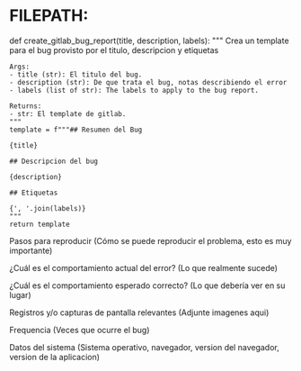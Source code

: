 # FILEPATH: <filepath>

def create_gitlab_bug_report(title, description, labels):
"""
Crea un template para el bug provisto por el titulo, descripcion y etiquetas

    Args:
    - title (str): El titulo del bug.
    - description (str): De que trata el bug, notas describiendo el error
    - labels (list of str): The labels to apply to the bug report.

    Returns:
    - str: El template de gitlab.
    """
    template = f"""## Resumen del Bug

    {title}

    ## Descripcion del bug

    {description}

    ## Etiquetas

    {', '.join(labels)}
    """
    return template

Pasos para reproducir
(Cómo se puede reproducir el problema, esto es muy importante)

¿Cuál es el comportamiento actual del error?
(Lo que realmente sucede)

¿Cuál es el comportamiento esperado correcto?
(Lo que debería ver en su lugar)

Registros y/o capturas de pantalla relevantes
(Adjunte imagenes aqui)

Frequencia
(Veces que ocurre el bug)

Datos del sistema
(Sistema operativo, navegador, version del navegador, version de la aplicacion)
